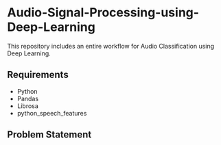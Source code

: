 # Audio-Signal-Processing-using-Deep-Learning
This repository includes an entire workflow for Audio Classification using Deep Learning.

## Requirements
* Python
* Pandas
* Librosa
* python_speech_features

## Problem Statement
